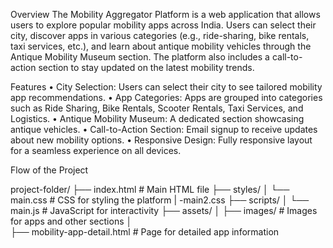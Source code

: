 Overview
The Mobility Aggregator Platform is a web application that allows users to explore popular mobility apps across India. Users can select their city, discover apps in various categories (e.g., ride-sharing, bike rentals, taxi services, etc.), and learn about antique mobility vehicles through the Antique Mobility Museum section. The platform also includes a call-to-action section to stay updated on the latest mobility trends.

Features
•	City Selection: Users can select their city to see tailored mobility app recommendations.
•	App Categories: Apps are grouped into categories such as Ride Sharing, Bike Rentals, Scooter Rentals, Taxi Services, and Logistics.
•	Antique Mobility Museum: A dedicated section showcasing antique vehicles.
•	Call-to-Action Section: Email signup to receive updates about new mobility options.
•	Responsive Design: Fully responsive layout for a seamless experience on all devices.

Flow of the Project

project-folder/
├── index.html               # Main HTML file
├── styles/
│   └── main.css             # CSS for styling the platform
|  -main2.css
├── scripts/
│   └── main.js              # JavaScript for interactivity
├── assets/
│   ├── images/              # Images for apps and other sections
│   
├── mobility-app-detail.html # Page for detailed app information

